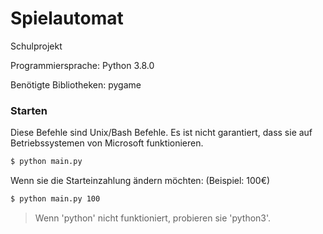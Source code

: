 # Spielautomat
Schulprojekt

Programmiersprache: Python 3.8.0

Benötigte Bibliotheken: pygame

### Starten

Diese Befehle sind Unix/Bash Befehle.
Es ist nicht garantiert, dass sie auf Betriebssystemen von Microsoft funktionieren.

```bash
$ python main.py
```

Wenn sie die Starteinzahlung ändern möchten: (Beispiel: 100€)

```bash
$ python main.py 100
```

> Wenn 'python' nicht funktioniert, probieren sie 'python3'.
